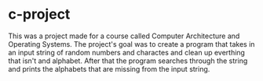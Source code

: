 # c-project
This was a project made for a course called Computer Architecture and Operating Systems.
The project's goal was to create a program that takes in an input string of random numbers and charactes and clean up everthing that isn't and alphabet. After that the program searches through the string and prints the alphabets that are missing from the input string.
